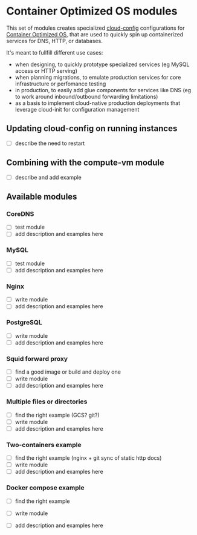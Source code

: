 # Container Optimized OS modules

This set of modules creates specialized [cloud-config](https://cloud.google.com/container-optimized-os/docs/how-to/run-container-instance#starting_a_docker_container_via_cloud-config) configurations for [Container Optimized OS](https://cloud.google.com/container-optimized-os/docs), that are used to quickly spin up containerized services for DNS, HTTP, or databases.

It's meant to fullfill different use cases:

- when designing, to quickly prototype specialized services (eg MySQL access or HTTP serving)
- when planning migrations, to emulate production services for core infrastructure or perfomance testing
- in production, to easily add glue components for services like DNS (eg to work around inbound/outbound forwarding limitations)
- as a basis to implement cloud-native production deployments that leverage cloud-init for configuration management

## Updating cloud-config on running instances

- [ ] describe the need to restart

## Combining with the compute-vm module

- [ ] describe and add example

## Available modules

### CoreDNS

- [ ] test module
- [ ] add description and examples here

### MySQL

- [ ] test module
- [ ] add description and examples here

### Nginx

- [ ] write module
- [ ] add description and examples here

### PostgreSQL

- [ ] write module
- [ ] add description and examples here

### Squid forward proxy

- [ ] find a good image or build and deploy one
- [ ] write module
- [ ] add description and examples here

### Multiple files or directories

- [ ] find the right example (GCS? git?)
- [ ] write module
- [ ] add description and examples here

### Two-containers example

- [ ] find the right example (nginx + git sync of static http docs)
- [ ] write module
- [ ] add description and examples here

### Docker compose example

- [ ] find the right example
- [ ] write module
- [ ] add description and examples here

